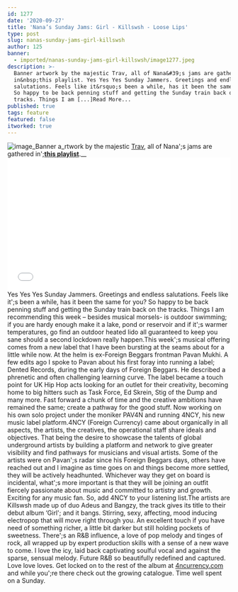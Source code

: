 ```yaml
---
id: 1277
date: '2020-09-27'
title: 'Nana’s Sunday Jams: Girl - Killswsh - Loose Lips'
type: post
slug: nanas-sunday-jams-girl-killswsh
author: 125
banner:
  - imported/nanas-sunday-jams-girl-killswsh/image1277.jpeg
description: >-
  Banner artwork by the majestic Trav, all of Nana&#39;s jams are gathered
  in&nbsp;this playlist. Yes Yes Yes Sunday Jammers. Greetings and endless
  salutations. Feels like it&rsquo;s been a while, has it been the same for you?
  So happy to be back penning stuff and getting the Sunday train back on the
  tracks. Things I am [...]Read More...
published: true
tags: feature
featured: false
itworked: true
---
```

![image](../imported/nanas-sunday-jams-girl-killswsh/image1277.jpeg)_Banner a_rtwork by the majestic [Trav](https://www.backdownwarchild.co.uk/), all of Nana';s jams are gathered in';__[__this playlist__](https://open.spotify.com/playlist/12UoQ8ov5i6P8BIfm2lOjS?si=jarAn1CXSEuYB9vAxJidOg)__.__<iframe width='100%' height='300' scrolling='no' frameborder='no' allow='autoplay' src='//www.youtube.com/embed/tE5GKG3_K3c?wmode=opaque'></iframe>Yes Yes Yes Sunday Jammers. Greetings and endless salutations. Feels like it';s been a while, has it been the same for you? So happy to be back penning stuff and getting the Sunday train back on the tracks. Things I am recommending this week – besides musical morsels- is outdoor swimming; if you are hardy enough make it a lake, pond or reservoir and if it';s warmer temperatures, go find an outdoor heated lido all guaranteed to keep you sane should a second lockdown really happen.This week';s musical offering comes from a new label that I have been bursting at the seams about for a little while now. At the helm is ex-Foreign Beggars frontman Pavan Mukhi. A few edits ago I spoke to Pavan about his first foray into running a label; Dented Records, during the early days of Foreign Beggars. He described a phrenetic and often challenging learning curve. The label became a touch point for UK Hip Hop acts looking for an outlet for their creativity, becoming home to big hitters such as Task Force, Ed Skrein, Stig of the Dump and many more. Fast forward a chunk of time and the creative ambitions have remained the same; create a pathway for the good stuff. Now working on his own solo project under the moniker PAV4N and running 4NCY, his new music label platform.4NCY (Foreign Currency) came about organically in all aspects, the artists, the creatives, the operational staff share ideals and objectives. That being the desire to showcase the talents of global underground artists by building a platform and network to give greater visibility and find pathways for musicians and visual artists. Some of the artists were on Pavan';s radar since his Foreign Beggars days, others have reached out and I imagine as time goes on and things become more settled, they will be actively headhunted. Whichever way they get on board is incidental, what';s more important is that they will be joining an outfit fiercely passionate about music and committed to artistry and growth. Exciting for any music fan. So, add 4NCY to your listening list.The artists are Killswsh made up of duo Adeus and Bangzy, the track gives its title to their debut album ‘Girl'; and it bangs. Stirring, sexy, affecting, mood inducing electropop that will move right through you. An excellent touch if you have need of something richer, a little bit darker but still holding pockets of sweetness. There';s an R&B influence, a love of pop melody and tinges of rock, all wrapped up by expert production skills with a sense of a new wave to come. I love the icy, laid back captivating soulful vocal and against the sparse, sensual melody. Future R&B so beautifully redefined and captured. Love love loves. Get locked on to the rest of the album at [4ncurrency.com](http://4ncurrency.com) and while you';re there check out the growing catalogue. Time well spent on a Sunday.